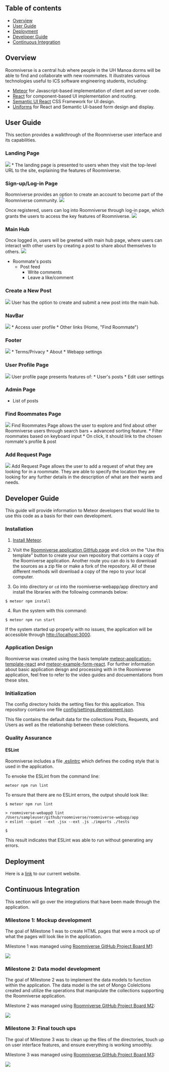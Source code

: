 ## Table of contents

* [Overview](#overview)
* [User Guide](#user-guide)
* [Deployment](#deployment)
* [Developer Guide](#developer-guide)
* [Continuous Integration](#continuous-integration)

## Overview
Roomniverse is a central hub where people in the UH Manoa dorms will be able to find and collaborate with new roommates. It illustrates various technologies useful to ICS software engineering students, including:

* [Meteor](https://www.meteor.com/) for Javascript-based implementation of client and server code.
* [React](https://reactjs.org/) for component-based UI implementation and routing.
* [Semantic UI React](https://react.semantic-ui.com/) CSS Framework for UI design.
* [Uniforms](https://uniforms.tools/) for React and Semantic UI-based form design and display.

## User Guide
This section provides a walkthrough of the Roomniverse user interface and its capabilities.

### Landing Page
<img src="doc/rv-landing-page.PNG">
* The landing page is presented to users when they visit the top-level URL to the site, explaining the features of Roomniverse.

### Sign-up/Log-in Page
Roomniverse provides an option to create an account to become part of the Roomniverse community.
<img src="doc/roomniverse-signup-page-2.png">

Once registered, users can log into Roomniverse through log-in page, which grants the users to access the key features of Roomniverse.
<img src="doc/roomniverse-signin-page-2.png">

### Main Hub
Once logged in, users will be greeted with main hub page, where users can interact with other users by creating a post to share about themselves to others.
<img src="doc/roomniverse-hub-page.png">
* Roommate's posts
    * Post feed
        * Write comments
        * Leave a like/comment

### Create a New Post
<img src="doc/rv-createpost-page.PNG">
User has the option to create and submit a new post into the main hub.

### NavBar
<img src="doc/roomniverse-navbar-2.png">
* Access user profile
* Other links (Home, "Find Roommate")

### Footer
<img src="doc/rv-footer.PNG">
* Terms/Privacy
* About
* Webapp settings

### User Profile Page
<img src="doc/roomniverse-userprofile-page-2.PNG">
User profile page presents features of:
* User's posts
* Edit user settings

### Admin Page
* List of posts

### Find Roommates Page
<img src="doc/roomniverse-findroommate-page-2.PNG">
Find Roommates Page allows the user to explore and find about other Roomniverse users through search bars + advanced sorting feature. 
* Filter roommates based on keyboard input
* On click, it should link to the chosen rommate's profile & post

### Add Request Page
<img src="doc/roomniverse-add-request-page.png">
Add  Request Page allows the user to add a request of what they are looking for in a roommate. They are able to specify the location they are looking for any further details in the description of what are their wants and needs.

## Developer Guide
This guide will provide information to Meteor developers that would like to use this code as a basis for their own development.

### Installation
1. [Install Meteor](https://www.meteor.com/install). 

2. Visit the [Roomniverse application GitHub page](https://github.com/roomniverse/roomniverse-webapp) and click on the "Use this template" button to create your own repository that contains a copy of the Roomiverse application. Another route you can do is to download the sources as a zip file or make a fork of the repository. All of these different methods will download a copy of the repo to your local computer. 

3. Go into directory or `cd` into the roomiverse-webapp/app directory and install the libraries with the following commands below:

```
$ meteor npm install
```

4. Run the system with this command:

```
$ meteor npm run start
```

If the system started up properly with no issues, the application will be accessible through [http://localhost:3000](http://localhost:3000).

### Application Design
Roomiverse was created using the basis template [meteor-application-template-react](https://ics-software-engineering.github.io/meteor-application-template-react/) and [meteor-example-form-react](https://ics-software-engineering.github.io/meteor-example-form-react/). For further information about basic application deisgn and processing with in the Roomiverse application, feel free to refer to the video guides and docuementations from these sites.


### Initialization
The config directory holds the setting files for this application. This repository contains one file [config/settings.development.json](https://github.com/roomniverse/roomniverse-webapp/blob/master/config/settings.development.json).

This file contains the default data for the collections Posts, Requests, and Users as well as the relationship between these colelctions.

### Quality Assurance

#### ESLint

Roomniverse includes a file [.eslintrc](https://github.com/roomiverse/roomniverse-webapp/blob/master/app/.eslintrc) which defines the coding style that is used in the application.

To envoke the ESLint from the command line: 

```
meteor npm run lint
```

To ensure that there are no ESLint errors, the output should look like:

```
$ meteor npm run lint

> roomniverse-webapp@ lint /Users/sampleuser/github/roomniverse/roomniverse-webapp/app
> eslint --quiet --ext .jsx --ext .js ./imports ./tests

$
```
This result indicates that ESLint was able to run without generating any errors. 

## Deployment
Here is a [link](http://137.184.234.250/) to our current website.

## Continuous Integration
This section will go over the integrations that have been made through the application. 

### Milestone 1: Mockup development
The goal of Milestone 1 was to create HTML pages that were a mock up of what the pages will look like in the application. 

Milestone 1 was managed using [Roomniverse GitHub Project Board M1](https://github.com/roomniverse/roomniverse-webapp/projects/2):

![](doc/project-board-1.png)

### Milestone 2: Data model development
The goal of Milestone 2 was to implement the data models to function within the application. The data model is the set of Mongo Colelctions created and utilize the operations that manipulate the collections supporting the Roomniverse application.

Milestone 2 was managed using [Roomniverse GitHub Project Board M2](https://github.com/roomniverse/roomniverse-webapp/projects/3):

![](doc/project-board-2.png)

### Milestone 3: Final touch ups
The goal of Milestone 3 was to clean up the files of the directories, touch up on user interface features, and ensure everything is working smoothly. 

Milestone 3 was managed using [Roomniverse GitHub Project Board M3](https://github.com/roomniverse/roomniverse-webapp/projects/5):

![](doc/project-board-3.png)

